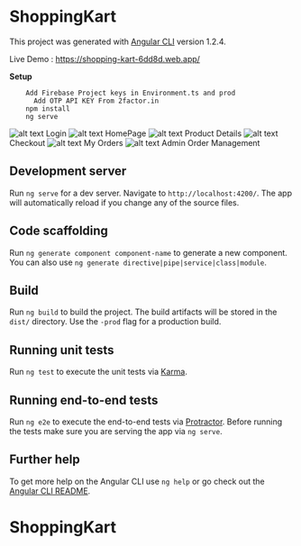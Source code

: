 # ShoppingKart

This project was generated with [Angular CLI](https://github.com/angular/angular-cli) version 1.2.4.

Live Demo : https://shopping-kart-6dd8d.web.app/

<b>Setup</b>

        Add Firebase Project keys in Environment.ts and prod
	      Add OTP API KEY From 2factor.in
        npm install
        ng serve
        
		
![alt text](http://www.mediafire.com/convkey/56f1/bjt08o4mqi83x6azg.jpg)
        Login
![alt text](http://www.mediafire.com/convkey/019f/0atmk73i2z71of6zg.jpg)
        HomePage
![alt text](http://www.mediafire.com/convkey/b3cd/trgo0lu0fikcbsdzg.jpg)
        Product Details
![alt text](http://www.mediafire.com/convkey/f68f/1so6gqwkwsw6dbyzg.jpg)
        Checkout
![alt text](http://www.mediafire.com/convkey/3410/53y4wulw9rg0z4rzg.jpg)
        My Orders
![alt text](http://www.mediafire.com/convkey/7e8f/xjn43cthv4lb1ngzg.jpg)
        Admin Order Management

## Development server

Run `ng serve` for a dev server. Navigate to `http://localhost:4200/`. The app will automatically reload if you change any of the source files.

## Code scaffolding

Run `ng generate component component-name` to generate a new component. You can also use `ng generate directive|pipe|service|class|module`.

## Build

Run `ng build` to build the project. The build artifacts will be stored in the `dist/` directory. Use the `-prod` flag for a production build.

## Running unit tests

Run `ng test` to execute the unit tests via [Karma](https://karma-runner.github.io).

## Running end-to-end tests

Run `ng e2e` to execute the end-to-end tests via [Protractor](http://www.protractortest.org/).
Before running the tests make sure you are serving the app via `ng serve`.

## Further help

To get more help on the Angular CLI use `ng help` or go check out the [Angular CLI README](https://github.com/angular/angular-cli/blob/master/README.md).
# ShoppingKart
